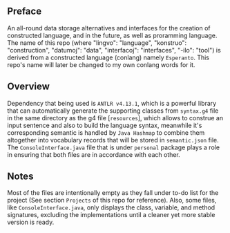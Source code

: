 ## Preface
An all-round data storage alternatives and interfaces for the creation of constructed language, and in the future, as well as proramming language.
The name of this repo (where "lingvo": "language", "konstruo": "construction", "datumoj": "data", "interfacoj": "interfaces", "-ilo": "tool") is derived from a constructed language (conlang) namely `Esperanto`. This repo's name will later be changed to my own conlang words for it.

## Overview
Dependency that being used is `ANTLR v4.13.1`, which is a powerful library that can automatically generate the supporting classes from `syntax.g4` file in the same directory as the g4 file [`resources`], which allows to construe an input sentence and also to build the language syntax, meanwhile it's corresponding semantic is handled by `Java Hashmap` to combine them altogether into vocabulary records that will be stored in `semantic.json` file. The `ConsoleInterface.java` file that is under `personal` package plays a role in ensuring that both files are in accordance with each other.

## Notes
Most of the files are intentionally empty as they fall under to-do list for the project (See section `Projects` of this repo for reference). Also, some files, like `ConsoleInterface.java`, only displays the class, variable, and method signatures, excluding the implementations until a cleaner yet more stable version is ready.
